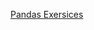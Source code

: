 [Pandas Exersices](https://github.com/HamidBekamiri/Data_Science_Handbook/blob/main/Exercises_06092022.ipynb)

